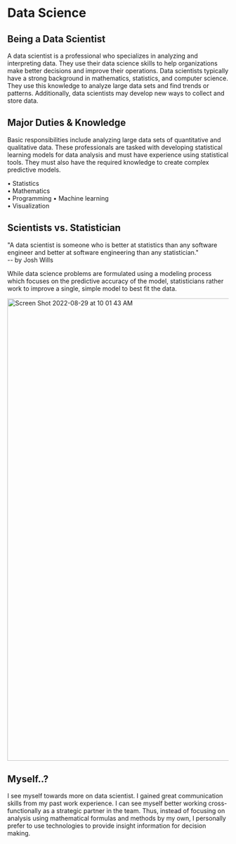 # Data Science

## Being a Data Scientist

A data scientist is a professional who specializes in analyzing and interpreting data. They use their data science skills to help organizations make better decisions and improve their operations. Data scientists typically have a strong background in mathematics, statistics, and computer science. They use this knowledge to analyze large data sets and find trends or patterns. Additionally, data scientists may develop new ways to collect and store data.


## Major Duties & Knowledge 
Basic responsibilities include analyzing large data sets of quantitative and qualitative data. These professionals are tasked with developing statistical learning models for data analysis and must have experience using statistical tools. They must also have the required knowledge to create complex predictive models. 

•	Statistics  
•	Mathematics   
•	Programming 
•	Machine learning    
•	Visualization  

## Scientists vs. Statistician
"A data scientist is someone who is better at statistics than any software engineer and better at software engineering than any statistician."  
-- by Josh Wills

While data science problems are formulated using a modeling process which focuses on the predictive accuracy of the model, statisticians rather work to improve a single, simple model to best fit the data.


<img width="1051" alt="Screen Shot 2022-08-29 at 10 01 43 AM" src="https://user-images.githubusercontent.com/111776512/187219245-26cfad90-9033-4fd1-b04d-6aefb6c9664f.png">

## Myself..?
I see myself towards more on data scientist. I gained great communication skills from my past work experience. I can see myself better working cross-functionally as a strategic partner in the team. Thus, instead of focusing on analysis using mathematical formulas and methods by my own, I personally prefer to use technologies to provide insight information for decision making. 
